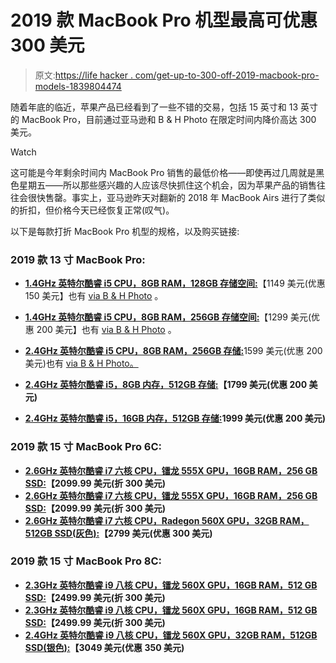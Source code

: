 # 2019 款 MacBook Pro 机型最高可优惠 300 美元

> 原文:[https://life hacker . com/get-up-to-300-off-2019-macbook-pro-models-1839804474](https://lifehacker.com/get-up-to-300-off-2019-macbook-pro-models-1839804474)

随着年底的临近，苹果产品已经看到了一些不错的交易，包括 15 英寸和 13 英寸的 MacBook Pro，目前通过亚马逊和 B & H Photo 在限定时间内降价高达 300 美元。

Watch

这可能是今年剩余时间内 MacBook Pro 销售的最低价格——即使再过几周就是黑色星期五——所以那些感兴趣的人应该尽快抓住这个机会，因为苹果产品的销售往往会很快售罄。事实上，亚马逊昨天对翻新的 2018 年 MacBook Airs 进行了类似的折扣，但价格今天已经恢复正常(叹气)。

以下是每款打折 MacBook Pro 机型的规格，以及购买链接:

### **2019 款 13 寸 MacBook Pro:**

*   [**1.4GHz 英特尔酷睿 i5 CPU，8GB RAM，128GB 存储空间:**](https://www.amazon.com/Apple-MacBook-13-inch-1-4GHz-quad-core/dp/B07V49KGVQ/?asc_campaign=InlineText&asc_refurl=https://lifehacker.com/get-up-to-300-off-2019-macbook-pro-models-1839804474&asc_source=&tag=kinjalifehackerlink-20)【1149 美元(优惠 150 美元】也有 [via B & H Photo](https://www.bhphotovideo.com/c/product/1492878-REG/apple_muhn2ll_a_13_3_macbook_pro_with.html/c/product/1492878-REG/) 。

*   [**1.4GHz 英特尔酷睿 i5 CPU，8GB RAM，256GB 存储空间:**](https://www.amazon.com/Apple-MacBook-13-inch-1-4GHz-quad-core/dp/B07V393KT6/?asc_campaign=InlineText&asc_refurl=https://lifehacker.com/get-up-to-300-off-2019-macbook-pro-models-1839804474&asc_source=&tag=kinjalifehackerlink-20)【1299 美元(优惠 200 美元】也有 [via B & H Photo](https://www.bhphotovideo.com/c/product/1492879-REG/apple_muhp2ll_a_13_3_macbook_pro_with.html/c/product/1492879-REG) 。

*   [**2.4GHz 英特尔酷睿 i5 CPU，8GB RAM，256GB 存储:**](https://www.amazon.com/Apple-Quad-Core-8th-Generation-Intel-Core-I5-Processor/dp/B07S1YPSGT/?asc_campaign=InlineText&asc_refurl=https://lifehacker.com/get-up-to-300-off-2019-macbook-pro-models-1839804474&asc_source=&tag=kinjalifehackerlink-20)1599 美元(优惠 200 美元)也有 [via B & H Photo。](https://www.bhphotovideo.com/c/product/1480937-REG/apple_mv962ll_a_13_3_macbook_pro_with.html/c/product/1480937-REG/)

*   [**2.4GHz 英特尔酷睿 i5，8GB 内存，512GB 存储:**](https://www.bhphotovideo.com/c/product/1480939-REG/apple_mv972ll_a_13_3_macbook_pro_with.html/c/product/1480939-REG/)**【1799 美元(优惠 200 美元)** 
*   **[**2.4GHz 英特尔酷睿 i5，16GB 内存，512GB 存储:**](https://www.bhphotovideo.com/c/product/1481045-REG/apple_z0wq_mv96_04_bh_13_3_macbook_pro_with.html/c/product/1481045-REG)1999 美元(优惠 200 美元)**

### ****2019 款 15 寸 MacBook Pro 6C:****

*   **[**2.6GHz 英特尔酷睿 i7 六核 CPU，镭龙 555X GPU，16GB RAM，256 GB SSD:**](https://www.bhphotovideo.com/c/product/1480941-REG/apple_mv902ll_a_15_4_macbook_pro_with.html/c/product/1480941-REG/)【2099.99 美元(折 300 美元)** 
*   **[**2.6GHz 英特尔酷睿 i7 六核 CPU，镭龙 555X GPU，16GB RAM，256 GB SSD:**](https://www.amazon.com/Apple-MacBook-9th-Generation-Intel-Core-I7-Processor/dp/B07RZWHHHP/?asc_campaign=InlineText&asc_refurl=https://lifehacker.com/get-up-to-300-off-2019-macbook-pro-models-1839804474&asc_source=&tag=kinjalifehackerlink-20)【2099.99 美元(折 300 美元)** 
*   **[**2.6GHz 英特尔酷睿 i7 六核 CPU，Radegon 560X GPU，32GB RAM，512GB SSD(灰色):**](https://www.bhphotovideo.com/c/product/1481089-REG/apple_z0wv_mv90_16_bh_15_4_macbook_pro_with.html/c/product/1481089-REG/)【2799 美元(优惠 300 美元)** 

### ****2019 款 15 寸 MacBook Pro 8C:****

*   **[**2.3GHz 英特尔酷睿 i9 八核 CPU，镭龙 560X GPU，16GB RAM，512 GB SSD:**](https://www.bhphotovideo.com/c/product/1480943-REG/apple_mv912ll_a_15_4_macbook_pro_with.html/c/product/1480943-REG/)【2499.99 美元(折 300 美元)** 
*   **[**2.3GHz 英特尔酷睿 i9 八核 CPU，镭龙 560X GPU，16GB RAM，512 GB SSD:**](https://www.amazon.com/Apple-MacBook-9th-Generation-Intel-Core-I9-Processor/dp/B07S58MHXF/?asc_campaign=InlineText&asc_refurl=https://lifehacker.com/get-up-to-300-off-2019-macbook-pro-models-1839804474&asc_source=&tag=kinjalifehackerlink-20)【2499.99 美元(折 300 美元)** 
*   **[**2.4GHz 英特尔酷睿 i9 八核 CPU，镭龙 560X GPU，32GB RAM，512GB SSD(银色):**](https://www.bhphotovideo.com/c/product/1481406-REG/apple_z0wx_mv92_36_bh_15_4_macbook_pro_with.html/c/product/1481406-REG)【3049 美元(优惠 350 美元)**